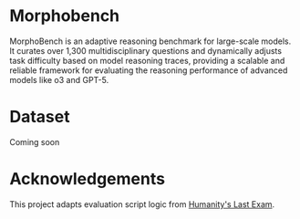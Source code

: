 # Morphobench

MorphoBench is an adaptive reasoning benchmark for large-scale models. It curates over 1,300 multidisciplinary questions and dynamically adjusts task difficulty based on model reasoning traces, providing a scalable and reliable framework for evaluating the reasoning performance of advanced models like o3 and GPT-5.

# Dataset

Coming soon

# Acknowledgements

This project adapts evaluation script logic from [Humanity's Last Exam](https://github.com/centerforaisafety/hle).


